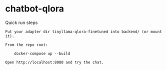 # chatbot-qlora


Quick run steps

    Put your adapter dir tinyllama-qlora-finetuned into backend/ (or mount it).

    From the repo root:

        docker-compose up --build

    Open http://localhost:8080 and try the chat.
